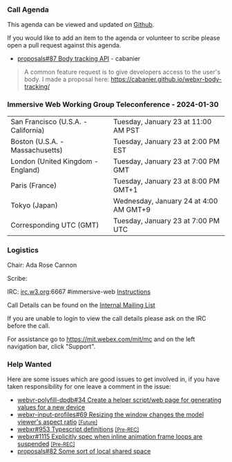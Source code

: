 ### Call Agenda

This agenda can be viewed and updated on [Github](https://github.com/immersive-web/administrivia/blob/main/meetings/2024/2024-01-30-Immersive_Web_Working_Group_Teleconference-agenda.md).

If you would like to add an item to the agenda or volunteer to scribe please open a pull request against this agenda.

* [proposals#87 Body tracking API](https://github.com/immersive-web/proposals/issues/87) - cabanier
> A common feature request is to give developers access to the user's body.
 >I made a proposal here: https://cabanier.github.io/webxr-body-tracking/

### Immersive Web Working Group Teleconference - 2024-01-30

<table>
<tr><td> San Francisco (U.S.A. - California) <td> Tuesday, January 23 at 11:00 AM PST
<tr><td> Boston (U.S.A. - Massachusetts) <td> Tuesday, January 23 at 2:00 PM EST
<tr><td> London (United Kingdom - England) <td> Tuesday, January 23 at 7:00 PM GMT
<tr><td> Paris (France) <td> Tuesday, January 23 at 8:00 PM GMT+1
<tr><td> Tokyo (Japan) <td> Wednesday, January 24 at 4:00 AM GMT+9
<tr><td> Corresponding UTC (GMT) <td> Tuesday, January 23 at 7:00 PM UTC
</table>

### Logistics

Chair: Ada Rose Cannon

Scribe:

IRC: [irc.w3.org](http://irc.w3.org/):6667 #immersive-web [Instructions](https://github.com/immersive-web/administrivia/blob/main/IRC.md)

Call Details can be found on the [Internal Mailing List](https://lists.w3.org/Archives/Member/internal-immersive-web/2019Feb/0002.html)

If you are unable to login to view the call details please ask on the IRC before the call.

For assistance go to https://mit.webex.com/mit/mc  and on the left navigation bar, click "Support".

### Help Wanted

Here are some issues which are good issues to get involved in, if you have taken responsibility for one leave a comment in the issue:

- [webvr-polyfill-dpdb#34 Create a helper script/web page for generating values for a new device](https://github.com/immersive-web/webvr-polyfill-dpdb/issues/34)
- [webxr-input-profiles#69 Resizing the window changes the model viewer's aspect ratio](https://github.com/immersive-web/webxr-input-profiles/issues/69) [<small>[Future]</small>](https://api.github.com/repos/immersive-web/webxr-input-profiles/milestones/4)
- [webxr#953 Typescript definitions](https://github.com/immersive-web/webxr/issues/953) [<small>[Pre-REC]</small>](https://api.github.com/repos/immersive-web/webxr/milestones/16)
- [webxr#1115 Explicitly spec when inline animation frame loops are suspended](https://github.com/immersive-web/webxr/issues/1115) [<small>[Pre-REC]</small>](https://api.github.com/repos/immersive-web/webxr/milestones/16)
- [proposals#82 Some sort of local shared space](https://github.com/immersive-web/proposals/issues/82)


              
